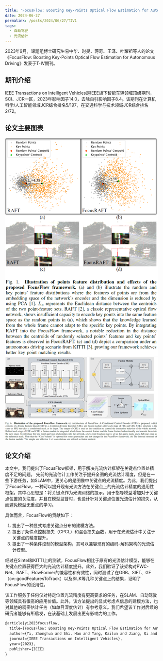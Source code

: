```yaml
---
title: 'FocusFlow: Boosting Key-Points Optical Flow Estimation for Autonomous Driving'
date: 2024-06-27
permalink: /posts/2024/06/27/TIV1
tags:
  - 自动驾驶
  - 光流估计
---
```


2023年9月，课题组博士研究生易中华、时昊、蒋奇、王泽、叶耀祖等人的论文《FocusFlow: Boosting Key-Points Optical Flow Estimation for Autonomous Driving》发表于T-IV期刊。

## 期刊介绍

IEEE Transactions on Intelligent Vehicles是IEEE旗下智能车辆领域顶级期刊，SCI、JCR一区，2023年影响因子14.0，去除自引影响因子8.4。该期刊在计算机科学/人工智能领域JCR综合排名5/197，在交通科学与技术领域JCR综合排名2/72。

## 论文主要图表
<div style="text-align:center">
<img src="/images/research/2024-06-27-TIV1/图片1.png" alt="Portfolio">
</div>
<div style="text-align:center">
<img src="/images/research/2024-06-27-TIV1/图片2.png" alt="Portfolio">
</div>

## 论文介绍

本文中，我们提出了FocusFlow框架，用于解决光流估计框架在关键点位置处精度不足的问题。
先前的光流估计工作关注于提升全图的光流估计精度，但是在一些下游任务，如SLAM中，更关心的是图像中关键点的光流精度。为此，我们提出了FocusFlow，一种可以提升现有光流方法在关键点上的光流估计精度的通用性框架。其中心思想是：将关键点作为光流网络的提示，用于指导模型增加对于关键点位置的关注度，并且在模型监督时，也设计针对关键点位置光流估计的损失，从而避免模型无重点的学习。

具体而言，FocusFlow的贡献如下：
<ol>
<li>
提出了一种显式考虑关键点分布的建模方法。
</li>
<li>
提出了条件点控制损失（CPCL）和混合损失函数，用于在光流估计中关注于关键点的精度提升。
</li>
<li>
提出了一种条件控制的模型架构，其可以兼容现有的编码-解码架构的光流估计模型。
</li>
</ol>
经过在Sintel和KITTI上的测试，FocusFlow相比于原有的光流估计模型，能够在关键点位置获得巨大的光流估计精度提升。此外，我们验证了该架构对PWC-Net、RAFT、FlowFormer的兼容性和有效性，同时测试了在ORB、SIFT、GF（cv::goodFeaturesToTrack）以及SiLK等几种关键点上的结果，证明了FocusFlow的泛用性。

该工作服务于任何仅对特定位置光流精度有更高要求的任务，在SLAM、自动驾驶等领域具有很高的应用价值。此外，该方法提出的显式考虑点信息的建模方法，也对其他的稠密估计任务（如单目深度估计）有参考意义。我们希望该工作对后续的研究者能够有所启发，在该基础上发展出更有影响力的工作。


```tex
@article{yi2023focusflow,
  title={FocusFlow: Boosting Key-Points Optical Flow Estimation for Autonomous Driving},
  author={Yi, Zhonghua and Shi, Hao and Yang, Kailun and Jiang, Qi and Ye, Yaozu and Wang, Ze and Ni, Huajian and Wang, Kaiwei},
  journal={IEEE Transactions on Intelligent Vehicles},
  year={2023},
  publisher={IEEE}
}
```

